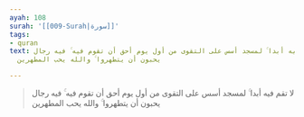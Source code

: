 ```yaml
---
ayah: 108
surah: '[[009-Surah|سورة]]'
tags:
- quran
text: لا تقم فيه أبدا ۚ لمسجد أسس على التقوى من أول يوم أحق أن تقوم فيه ۚ فيه رجال
  يحبون أن يتطهروا ۚ والله يحب المطهرين

---
```

> لا تقم فيه أبدا ۚ لمسجد أسس على التقوى من أول يوم أحق أن تقوم فيه ۚ فيه رجال يحبون أن يتطهروا ۚ والله يحب المطهرين
